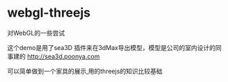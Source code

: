 # webgl-threejs
对WebGL的一些尝试

这个demo是用了sea3D 插件来在3dMax导出模型，模型是公司的室内设计的同事建的
http://sea3d.poonya.com

可以简单做到一个家具的展示,用的threejs的知识比较基础
